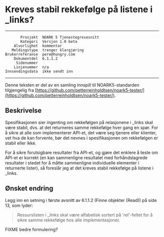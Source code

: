 Kreves stabil rekkefølge på listene i \_links?
==============================================

 ------------------  ---------------------------------
           Prosjekt  NOARK 5 Tjenestegresesnitt
           Kategori  Versjon 1.0 beta
        Alvorlighet  kommentar
       Meldingstype  trenger klargjøring
    Brukerreferanse  pere@hungry.com
        Dokumentdel  6.1.1.2
         Sidenummer  
        Linjenummer  n/a
    Innsendingsdato  ikke sendt inn
 ------------------  ---------------------------------

Denne teksten er del av en samling innspill til NOARK5-standarden
tilgjengelig fra [https://github.com/petterreinholdtsen/noark5-tester/](https://github.com/petterreinholdtsen/noark5-tester/).

Beskrivelse
-----------

Spesifikasjonen sier ingenting om rekkefølgen på relasjonene i \_links
skal være stabil, dvs. at det returneres samme rekkefølge hver gang en
spør.  For å sikre at alle som implementerer API-et, det være seg
tjenere eller klienter, vet hva de kan forvente, bør det nevnes i
spesifikasjonen om rekkefølgen er stabil eller ikke.

For å sikre forutsigbare resultater fra API-et, og gjøre det enklere å
teste om API-et er korrekt (en kan sammenligne resultatet med
forhåndslagrede resultater i stedet for å måtte sammenligne
individuelle elementer i returnerte lister), så foreslår jeg at det
kreves stabil rekkefølge på listene i \_links.

Ønsket endring
--------------

Legg inn en setning i første avsnitt av 6.1.1.2 (Finne objekter
(Read)) på side 13, som lyder:

> Ressurslisten i _links skal være alfabetisk sortert på 'rel'-feltet
> for å sikre samme rekkefølge hos alle implementasjoner.

FIXME bedre formulering?
